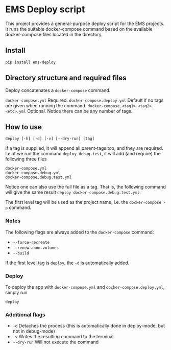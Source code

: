 # EMS Deploy script

This project provides a general-purpose deploy script for the EMS projects. It runs the suitable docker-compose command based on the available docker-compose files located in the directory.

## Install

`pip install ems-deploy`

## Directory structure and required files
Deploy concatenates a `docker-compose` command.

`docker-compose.yml` Required.
`docker-compose.deploy.yml` Default if no tags are given when running the command.
`docker-compose.<tag1>.<tag2>.<etc>.yml` Optional. Notice there can be any number of tags.

## How to use
`deploy [-h] [-d] [-v] [--dry-run] [tag]`

If a tag is supplied, it will append all parent-tags too, and they are required. I.e. if we
run the command `deploy debug.test`, it will add (and require) the following three files
```
docker-compose.yml
docker-compose.debug.yml
docker-compose.debug.test.yml
```

Notice one can also use the full file as a tag. That is, the following command will give the same result
`deploy docker-compose.debug.test.yml`.

The first level tag will be used as the project name, i.e. the `docker-compose -p` command.

### Notes

The following flags are always added to the `docker-compose` command:

 - `--force-recreate`
 - `--renew-anon-volumes`
 - `--build`

If the first level tag is `deploy`, the `-d` is automatically added.

### Deploy
To deploy the app with `docker-compose.yml` and `docker-compose.deploy.yml`, simply run

`deploy`

### Additional flags

 - `-d` Detaches the process (this is automatically done in deploy-mode, but not in debug-mode)
 - `-v` Writes the resulting command to the terminal.
 - `--dry-run` Will not execute the command


